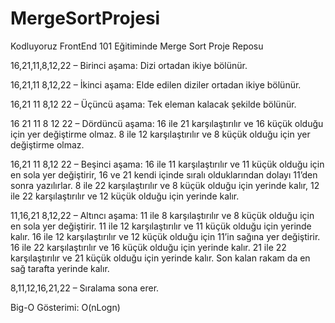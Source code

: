 # MergeSortProjesi
Kodluyoruz FrontEnd 101 Eğitiminde Merge Sort Proje Reposu

16,21,11,8,12,22 – Birinci aşama: Dizi ortadan ikiye bölünür.

16,21,11	8,12,22 – İkinci aşama: Elde edilen diziler ortadan ikiye bölünür.

16,21		11		8,12		22 – Üçüncü aşama: Tek eleman kalacak şekilde bölünür.

16	21	11	8	12	22 – Dördüncü aşama: 16 ile 21 karşılaştırılır ve 16 küçük olduğu için yer değiştirme olmaz. 8 ile 12 karşılaştırılır ve 8 küçük olduğu için yer değiştirme olmaz.

16,21		11		8,12		22 – Beşinci aşama: 16 ile 11 karşılaştırılır ve 11 küçük olduğu için en sola yer değiştirir, 16 ve 21 kendi içinde sıralı olduklarından dolayı 11’den sonra yazılırlar. 8 ile 22 karşılaştırılır ve 8 küçük olduğu için yerinde kalır, 12 ile 22 karşılaştırılır ve 12 küçük olduğu için yerinde kalır.

11,16,21	8,12,22 – Altıncı aşama: 11 ile 8 karşılaştırılır ve 8 küçük olduğu için en sola yer değiştirir. 11 ile 12 karşılaştırılır ve 11 küçük olduğu için yerinde kalır. 16 ile 12 karşılaştırılır ve 12 küçük olduğu için 11’in sağına yer değiştirir. 16 ile 22 karşılaştırılır ve 16 küçük olduğu için yerinde kalır. 21 ile 22 karşılaştırılır ve 21 küçük olduğu için yerinde kalır. Son kalan rakam da en sağ tarafta yerinde kalır.

8,11,12,16,21,22 – Sıralama sona erer.


Big-O Gösterimi: O(nLogn)
